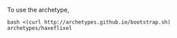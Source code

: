 To use the archetype, 

    bash <(curl http://archetypes.github.io/bootstrap.sh) archetypes/haxeflixel
